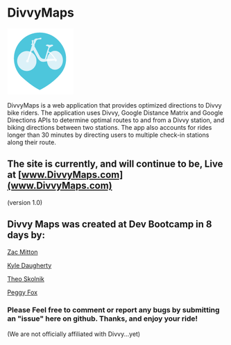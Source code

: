 # DivvyMaps 
![Divvy-Logo](app/assets/images/touch-icon-ipad-retina-precomposed.png)

DivvyMaps is a web application that provides optimized directions to Divvy bike riders. The application uses Divvy, Google Distance Matrix and Google Directions APIs to determine optimal routes to and from a Divvy station, and biking directions between two stations. The app also accounts for rides longer than 30 minutes by directing users to multiple check-in stations along their route.

## The site is currently, and will continue to be, Live at [www.DivvyMaps.com](www.DivvyMaps.com)
(version 1.0)

## Divvy Maps was created at Dev Bootcamp in 8 days by: 

[Zac Mitton](www.linkedin.com/in/zacmitton)

[Kyle Daugherty](www.linkedin.com/in/daughertykyle)

[Theo Skolnik](www.linkedin.com/in/theoskolnik)

[Peggy Fox](www.linkedin.com/in/peggyfox1)


### Please Feel free to comment or report any bugs by submitting an "issue" here on github. Thanks, and enjoy your ride!

(We are not officially affiliated with Divvy...yet)
